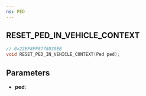 ```yaml
---
ns: PED
---
```

## RESET_PED_IN_VEHICLE_CONTEXT

```c
// 0x22EF8FF8778030EB
void RESET_PED_IN_VEHICLE_CONTEXT(Ped ped);
```

## Parameters
* **ped**:
